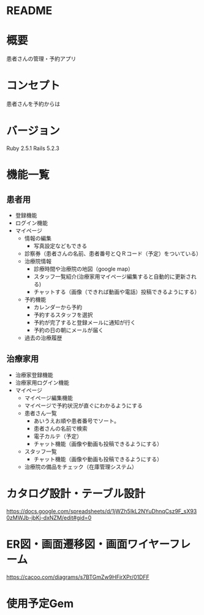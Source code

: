 # README
#
# 概要
患者さんの管理・予約アプリ
# コンセプト
患者さんを予約からは
# バージョン
Ruby 2.5.1 Rails 5.2.3
# 機能一覧
  ## 患者用 
  - 登録機能
  - ログイン機能
  - マイページ
    - 情報の編集
      - 写真設定などもできる
    - 診察券（患者さんの名前、患者番号とＱＲコード（予定）をついている）
    - 治療院情報
      - 診療時間や治療院の地図（google map）
      - スタッフ一覧紹介(治療家用マイページ編集すると自動的に更新される)
      - チャットする（画像（できれば動画や電話）投稿できるようにする）
    - 予約機能
      - カレンダーから予約
      - 予約するスタッフを選択
      - 予約が完了すると登録メールに通知が行く
      - 予約の日の朝にメールが届く
    - 過去の治療履歴
  ## 治療家用
  - 治療家登録機能
  - 治療家用ログイン機能
  - マイページ
    - マイページ編集機能
    - マイページで予約状況が直ぐにわかるようにする
    - 患者さん一覧
      - あいうえお順や患者番号でソート。
      - 患者さんの名前で検索
      - 電子カルテ（予定）
      - チャット機能（画像や動画も投稿できるようにする）
    - スタッフ一覧
      - チャット機能（画像や動画も投稿できるようにする）
    - 治療院の備品をチェック（在庫管理システム）
  # カタログ設計・テーブル設計
  https://docs.google.com/spreadsheets/d/1jWZh5IkL2NYuDhnqCsz9F_sX930zMWJb-jbKj-dxNZM/edit#gid=0

  # ER図・画面遷移図・画面ワイヤーフレーム
  https://cacoo.com/diagrams/s7BTGmZw9HFirXPr/01DFF

  # 使用予定Gem